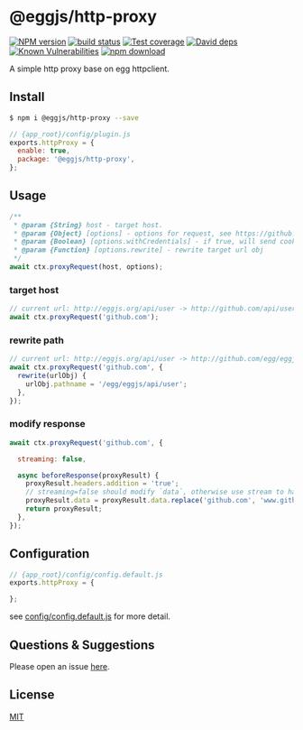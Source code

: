 # @eggjs/http-proxy

[![NPM version][npm-image]][npm-url]
[![build status][travis-image]][travis-url]
[![Test coverage][codecov-image]][codecov-url]
[![David deps][david-image]][david-url]
[![Known Vulnerabilities][snyk-image]][snyk-url]
[![npm download][download-image]][download-url]

[npm-image]: https://img.shields.io/npm/v/@eggjs/http-proxy.svg?style=flat-square
[npm-url]: https://npmjs.org/package/@eggjs/http-proxy
[travis-image]: https://img.shields.io/travis/eggjs/egg-http-proxy.svg?style=flat-square
[travis-url]: https://travis-ci.org/eggjs/egg-http-proxy
[codecov-image]: https://img.shields.io/codecov/c/github/eggjs/egg-http-proxy.svg?style=flat-square
[codecov-url]: https://codecov.io/github/eggjs/egg-http-proxy?branch=master
[david-image]: https://img.shields.io/david/eggjs/egg-http-proxy.svg?style=flat-square
[david-url]: https://david-dm.org/eggjs/egg-http-proxy
[snyk-image]: https://snyk.io/test/npm/@eggjs/http-proxy/badge.svg?style=flat-square
[snyk-url]: https://snyk.io/test/npm/@eggjs/http-proxy
[download-image]: https://img.shields.io/npm/dm/@eggjs/http-proxy.svg?style=flat-square
[download-url]: https://npmjs.org/package/@eggjs/http-proxy

A simple http proxy base on egg httpclient.

## Install


```bash
$ npm i @eggjs/http-proxy --save
```

```js
// {app_root}/config/plugin.js
exports.httpProxy = {
  enable: true,
  package: '@eggjs/http-proxy',
};
```

## Usage

```js
/**
 * @param {String} host - target host.
 * @param {Object} [options] - options for request, see https://github.com/node-modules/urllib
 * @param {Boolean} [options.withCredentials] - if true, will send cookie when cors
 * @param {Function} [options.rewrite] - rewrite target url obj
 */
await ctx.proxyRequest(host, options);
```

### target host

```js
// current url: http://eggjs.org/api/user -> http://github.com/api/user
await ctx.proxyRequest('github.com');
```

### rewrite path

```js
// current url: http://eggjs.org/api/user -> http://github.com/egg/eggjs/api/user
await ctx.proxyRequest('github.com', {
  rewrite(urlObj) {
    urlObj.pathname = '/egg/eggjs/api/user';
  },
});
```

### modify response

```js
await ctx.proxyRequest('github.com', {

  streaming: false,

  async beforeResponse(proxyResult) {
    proxyResult.headers.addition = 'true';
    // streaming=false should modify `data`, otherwise use stream to handler proxyResult.res yourself
    proxyResult.data = proxyResult.data.replace('github.com', 'www.github.com');
    return proxyResult;
  },
});
```

## Configuration

```js
// {app_root}/config/config.default.js
exports.httpProxy = {

};
```

see [config/config.default.js](config/config.default.js) for more detail.

## Questions & Suggestions

Please open an issue [here](https://github.com/eggjs/egg/issues).

## License

[MIT](LICENSE)
